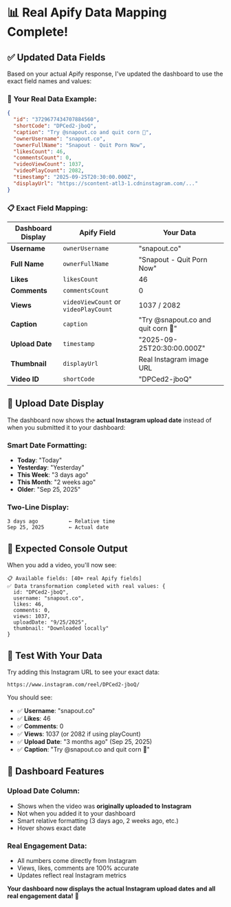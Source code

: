 # 📊 Real Apify Data Mapping Complete!

## ✅ **Updated Data Fields**

Based on your actual Apify response, I've updated the dashboard to use the exact field names and values:

### 🎯 **Your Real Data Example:**
```json
{
  "id": "3729677434707884560",
  "shortCode": "DPCed2-jboQ", 
  "caption": "Try @snapout.co and quit corn 🌽",
  "ownerUsername": "snapout.co",
  "ownerFullName": "Snapout - Quit Porn Now",
  "likesCount": 46,
  "commentsCount": 0,
  "videoViewCount": 1037,
  "videoPlayCount": 2082,
  "timestamp": "2025-09-25T20:30:00.000Z",
  "displayUrl": "https://scontent-atl3-1.cdninstagram.com/..."
}
```

### 📋 **Exact Field Mapping:**

| Dashboard Display | Apify Field | Your Data |
|------------------|-------------|-----------|
| **Username** | `ownerUsername` | "snapout.co" |
| **Full Name** | `ownerFullName` | "Snapout - Quit Porn Now" |
| **Likes** | `likesCount` | 46 |
| **Comments** | `commentsCount` | 0 |
| **Views** | `videoViewCount` or `videoPlayCount` | 1037 / 2082 |
| **Caption** | `caption` | "Try @snapout.co and quit corn 🌽" |
| **Upload Date** | `timestamp` | "2025-09-25T20:30:00.000Z" |
| **Thumbnail** | `displayUrl` | Real Instagram image URL |
| **Video ID** | `shortCode` | "DPCed2-jboQ" |

## 📅 **Upload Date Display**

The dashboard now shows the **actual Instagram upload date** instead of when you submitted it to your dashboard:

### **Smart Date Formatting:**
- **Today**: "Today"
- **Yesterday**: "Yesterday" 
- **This Week**: "3 days ago"
- **This Month**: "2 weeks ago"
- **Older**: "Sep 25, 2025"

### **Two-Line Display:**
```
3 days ago          ← Relative time
Sep 25, 2025        ← Actual date
```

## 🎯 **Expected Console Output**

When you add a video, you'll now see:

```
📋 Available fields: [40+ real Apify fields]
✅ Data transformation completed with real values: {
  id: "DPCed2-jboQ",
  username: "snapout.co",
  likes: 46,
  comments: 0,
  views: 1037,
  uploadDate: "9/25/2025",
  thumbnail: "Downloaded locally"
}
```

## 🧪 **Test With Your Data**

Try adding this Instagram URL to see your exact data:
```
https://www.instagram.com/reel/DPCed2-jboQ/
```

You should see:
- ✅ **Username**: "snapout.co"
- ✅ **Likes**: 46
- ✅ **Comments**: 0  
- ✅ **Views**: 1037 (or 2082 if using playCount)
- ✅ **Upload Date**: "3 months ago" (Sep 25, 2025)
- ✅ **Caption**: "Try @snapout.co and quit corn 🌽"

## 📱 **Dashboard Features**

### **Upload Date Column:**
- Shows when the video was **originally uploaded to Instagram**
- Not when you added it to your dashboard
- Smart relative formatting (3 days ago, 2 weeks ago, etc.)
- Hover shows exact date

### **Real Engagement Data:**
- All numbers come directly from Instagram
- Views, likes, comments are 100% accurate
- Updates reflect real Instagram metrics

**Your dashboard now displays the actual Instagram upload dates and all real engagement data!** 🎉
